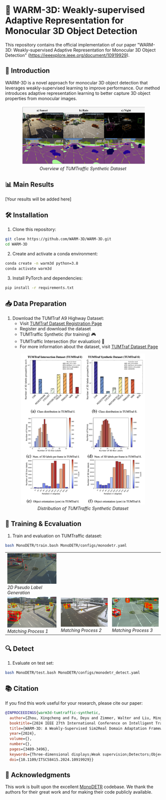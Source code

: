 # 🚗 WARM-3D: Weakly-supervised Adaptive Representation for Monocular 3D Object Detection

This repository contains the official implementation of our paper "WARM-3D: Weakly-supervised Adaptive Representation for Monocular 3D Object Detection" (https://ieeexplore.ieee.org/document/10919929).

## 📝 Introduction

WARM-3D is a novel approach for monocular 3D object detection that leverages weakly-supervised learning to improve performance. Our method introduces adaptive representation learning to better capture 3D object properties from monocular images.

<div align="center">
  <img src="Asset/TUMTraff-Synthetic.png" width="400"/>
  <br>
  <em>Overview of TUMTraffic Synthetic Dataset</em>
</div>

## 📊 Main Results

[Your results will be added here]

## 🛠️ Installation

1. Clone this repository:
```bash
git clone https://github.com/WARM-3D/WARM-3D.git
cd WARM-3D
```

2. Create and activate a conda environment:
```bash
conda create -n warm3d python=3.8
conda activate warm3d
```

3. Install PyTorch and dependencies:
```bash
pip install -r requirements.txt
```

## 📥 Data Preparation

1. Download the TUMTraf A9 Highway Dataset:
   - Visit [TUMTraf Dataset Registration Page](https://a9-dataset.innovation-mobility.com/register)
   - Register and download the dataset
   - TUMTraffic Synthetic (for training) 🎮
   - TUMTraffic Intersection (for evaluation) 🚦
   - For more information about the dataset, visit [TUMTraf Dataset Page](https://innovation-mobility.com/en/project-providentia/a9-dataset/)

<div align="center">
  <img src="Asset/TUMTraff-Synthetic-distribution.png" width="400"/>
  <br>
  <em>Distribution of TUMTraffic Synthetic Dataset</em>
</div>

## 🚀 Training & Ecvaluation

1. Train and evaluation on TUMTraffic dataset:
```bash
bash MonoDETR/train.bash MonoDETR/configs/monodetr.yaml
```

<div align="center">
<table>
<tr>
<td>
  <img src="Asset/2D_pesudo_label.png" width="400"/>
  <br>
  <em>2D Pseudo Label Generation</em>
</td>
</tr>
<tr>
<td>
  <img src="Asset/matching1.png" width="400"/>
  <br>
  <em> Matching Process 1 </em>
</td>
<td>
  <img src="Asset/matching2.png" width="400"/>
  <br>
  <em> Matching Process 2</em>
</td>
<td>
  <img src="Asset/matching3.png" width="400"/>
  <br>
  <em> Matching Process 3</em>
</td>
</tr>
</table>
</div>

## 🔍 Detect

1. Evaluate on test set:
```bash
bash MonoDETR/test.bash MonoDETR/configs/monodetr_detect.yaml
```

## 📚 Citation

If you find this work useful for your research, please cite our paper:

```bibtex
@INPROCEEDINGS{warm3d-tumtraffic-synthetic,
  author={Zhou, Xingcheng and Fu, Deyu and Zimmer, Walter and Liu, Mingyu and Lakshminarasimhan, Venkatnarayanan and Strand, Leah and Knoll, Alois C.},
  booktitle={2024 IEEE 27th International Conference on Intelligent Transportation Systems (ITSC)}, 
  title={WARM-3D: A Weakly-Supervised Sim2Real Domain Adaptation Framework for Roadside Monocular 3D Object Detection}, 
  year={2024},
  volume={},
  number={},
  pages={3489-3496},
  keywords={Three-dimensional displays;Weak supervision;Detectors;Object detection;Intelligent transportation systems;Synthetic data},
  doi={10.1109/ITSC58415.2024.10919929}}
```

## 🙏 Acknowledgments

This work is built upon the excellent [MonoDETR](https://github.com/ZrrSkywalker/MonoDETR) codebase. We thank the authors for their great work and for making their code publicly available.

